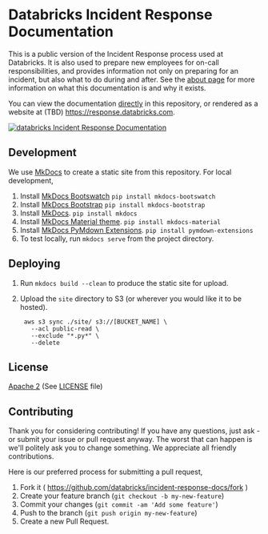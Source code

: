 # Databricks Incident Response Documentation
This is a public version of the Incident Response process used at Databricks. It is also used to prepare new employees for on-call responsibilities, and provides information not only on preparing for an incident, but also what to do during and after. See the [about page](docs/about.md) for more information on what this documentation is and why it exists.

You can view the documentation [directly](https://github.com/databricks/security-docs/blob/master/incident-response/docs/index.md) in this repository, or rendered as a website at (TBD) https://response.databricks.com.

[![databricks Incident Response Documentation](screenshot.png)](https://response.databricks.com)

## Development
We use [MkDocs](http://www.mkdocs.org/) to create a static site from this repository. For local development,

1. Install [MkDocs Bootswatch](https://github.com/mkdocs/mkdocs-bootswatch) `pip install mkdocs-bootswatch`
1. Install [MkDocs Bootstrap](https://github.com/mkdocs/mkdocs-bootstrap) `pip install mkdocs-bootstrap`
1. Install [MkDocs](http://www.mkdocs.org/#installation). `pip install mkdocs`
1. Install [MkDocs Material theme](https://github.com/squidfunk/mkdocs-material). `pip install mkdocs-material`
1. Install [MkDocs PyMdown Extensions](https://squidfunk.github.io/mkdocs-material/extensions/pymdown/). `pip install pymdown-extensions`
1. To test locally, run `mkdocs serve` from the project directory.

## Deploying
1. Run `mkdocs build --clean` to produce the static site for upload.
1. Upload the `site` directory to S3 (or wherever you would like it to be hosted).

        aws s3 sync ./site/ s3://[BUCKET_NAME] \
          --acl public-read \
          --exclude "*.py*" \
          --delete

## License
[Apache 2](http://www.apache.org/licenses/LICENSE-2.0) (See [LICENSE](LICENSE) file)

## Contributing
Thank you for considering contributing! If you have any questions, just ask - or submit your issue or pull request anyway. The worst that can happen is we'll politely ask you to change something. We appreciate all friendly contributions.

Here is our preferred process for submitting a pull request,

1. Fork it ( https://github.com/databricks/incident-response-docs/fork )
1. Create your feature branch (`git checkout -b my-new-feature`)
1. Commit your changes (`git commit -am 'Add some feature'`)
1. Push to the branch (`git push origin my-new-feature`)
1. Create a new Pull Request.
